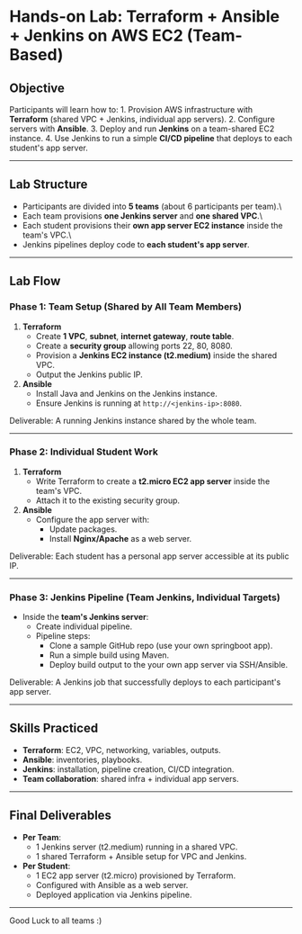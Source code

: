 # Hands-on Lab: Terraform + Ansible + Jenkins on AWS EC2 (Team-Based)

## Objective

Participants will learn how to: 1. Provision AWS infrastructure with
**Terraform** (shared VPC + Jenkins, individual app servers). 2.
Configure servers with **Ansible**. 3. Deploy and run **Jenkins** on a
team-shared EC2 instance. 4. Use Jenkins to run a simple **CI/CD
pipeline** that deploys to each student's app server.

------------------------------------------------------------------------

## Lab Structure

-   Participants are divided into **5 teams** (about 6 participants per team).\
-   Each team provisions **one Jenkins server** and **one shared VPC**.\
-   Each student provisions their **own app server EC2 instance** inside
    the team's VPC.\
-   Jenkins pipelines deploy code to **each student's app server**.

------------------------------------------------------------------------

##  Lab Flow

### Phase 1: Team Setup (Shared by All Team Members)

1.  **Terraform**
    -   Create **1 VPC**, **subnet**, **internet gateway**, **route
        table**.
    -   Create a **security group** allowing ports 22, 80, 8080.
    -   Provision a **Jenkins EC2 instance (t2.medium)** inside the
        shared VPC.
    -   Output the Jenkins public IP.
2.  **Ansible**
    -   Install Java and Jenkins on the Jenkins instance.
    -   Ensure Jenkins is running at `http://<jenkins-ip>:8080`.

Deliverable: A running Jenkins instance shared by the whole team.

------------------------------------------------------------------------

### Phase 2: Individual Student Work

1.  **Terraform**
    -   Write Terraform to create a **t2.micro EC2 app server** inside
        the team's VPC.
    -   Attach it to the existing security group.
2.  **Ansible**
    -   Configure the app server with:
        -   Update packages.
        -   Install **Nginx/Apache** as a web server.

Deliverable: Each student has a personal app server accessible at its
public IP.

------------------------------------------------------------------------

### Phase 3: Jenkins Pipeline (Team Jenkins, Individual Targets)

-   Inside the **team's Jenkins server**:
    -   Create individual pipeline.
    -   Pipeline steps:
        -   Clone a sample GitHub repo (use your own springboot app).
        -   Run a simple build using Maven.
        -   Deploy build output to the your own app server via
            SSH/Ansible.

Deliverable: A Jenkins job that successfully deploys to each
participant's app server.

------------------------------------------------------------------------

## Skills Practiced

-   **Terraform**: EC2, VPC, networking, variables, outputs.
-   **Ansible**: inventories, playbooks.
-   **Jenkins**: installation, pipeline creation, CI/CD integration.
-   **Team collaboration**: shared infra + individual app servers.

------------------------------------------------------------------------

## Final Deliverables

-   **Per Team**:
    -   1 Jenkins server (t2.medium) running in a shared VPC.
    -   1 shared Terraform + Ansible setup for VPC and Jenkins.
-   **Per Student**:
    -   1 EC2 app server (t2.micro) provisioned by Terraform.
    -   Configured with Ansible as a web server.
    -   Deployed application via Jenkins pipeline.

------------------------------------------------------------------------

Good Luck to all teams :)


